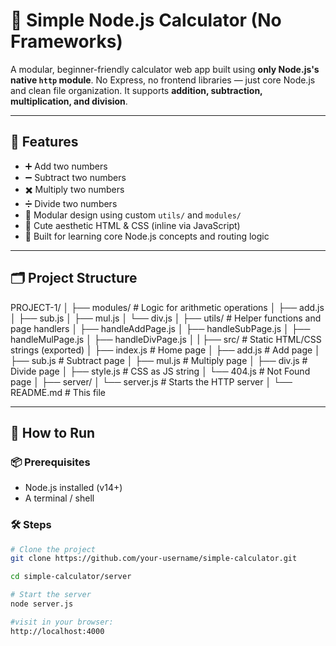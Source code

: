 # 🔢 Simple Node.js Calculator (No Frameworks)

A modular, beginner-friendly calculator web app built using **only Node.js's native `http` module**. No Express, no frontend libraries — just core Node.js and clean file organization. It supports **addition, subtraction, multiplication, and division**.

---

## 🚀 Features

- ➕ Add two numbers
- ➖ Subtract two numbers
- ✖️ Multiply two numbers
- ➗ Divide two numbers
- 🧩 Modular design using custom `utils/` and `modules/`
- 💅 Cute aesthetic HTML & CSS (inline via JavaScript)
- 🧠 Built for learning core Node.js concepts and routing logic

---

## 🗂️ Project Structure

PROJECT-1/
│
├── modules/ # Logic for arithmetic operations
│ ├── add.js
│ ├── sub.js
│ ├── mul.js
│ └── div.js
│
├── utils/ # Helper functions and page handlers
│ ├── handleAddPage.js
│ ├── handleSubPage.js
│ ├── handleMulPage.js
│ ├── handleDivPage.js
│ 
|
├── src/ # Static HTML/CSS strings (exported)
│ ├── index.js # Home page
│ ├── add.js # Add page
│ ├── sub.js # Subtract page
│ ├── mul.js # Multiply page
│ ├── div.js # Divide page
│ ├── style.js # CSS as JS string
│ └── 404.js # Not Found page
│
├── server/
│ └── server.js # Starts the HTTP server
│
└── README.md # This file

-----

## 🧪 How to Run

### 📦 Prerequisites

- Node.js installed (v14+)
- A terminal / shell

### 🛠 Steps

```bash
# Clone the project
git clone https://github.com/your-username/simple-calculator.git

cd simple-calculator/server

# Start the server
node server.js

#visit in your browser:
http://localhost:4000
